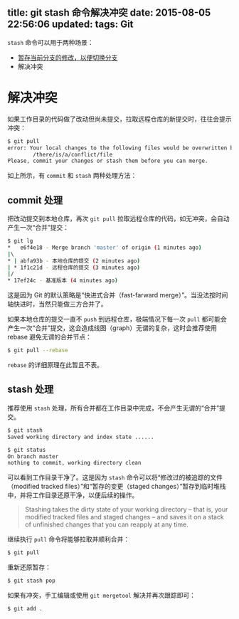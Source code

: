 title: git stash 命令解决冲突
date: 2015-08-05 22:56:06
updated:
tags: Git
---

`stash` 命令可以用于两种场景：

* [暂存当前分支的修改，以便切换分支](http://git-scm.com/book/zh/v1/Git-工具-储藏（Stashing）)
* 解决冲突

# 解决冲突

如果工作目录的代码做了改动但尚未提交，拉取远程仓库的新提交时，往往会提示冲突：

```bash
$ git pull
error: Your local changes to the following files would be overwritten by merge:
        /there/is/a/conflict/file
Please, commit your changes or stash them before you can merge.
```

如上所示，有 `commit` 和 `stash` 两种处理方法：

## commit 处理

把改动提交到本地仓库，再次 `git pull` 拉取远程仓库的代码，如无冲突，会自动产生一次“合并”提交：

```bash
$ git lg
*   e6f4e18 - Merge branch 'master' of origin (1 minutes ago)
|\  
* | abfa93b - 本地仓库的提交 (2 minutes ago)
| * 1f1c21d - 远程仓库的提交 (3 minutes ago)
|/  
* 17ef24c - 基准版本 (4 minutes ago)
```

这是因为 Git 的默认策略是“快进式合并（fast-farward merge）”。当没法按时间轴快进时，当然只能做三方合并了。

如果本地仓库的提交一直不 `push` 到远程仓库，极端情况下每一次 `pull` 都可能会产生一次“合并”提交，这会造成线图（graph）无谓的复杂，这时会推荐使用 rebase 避免无谓的合并节点：

```bash
$ git pull --rebase
```

`rebase` 的详细原理在此暂且不表。

## stash 处理

推荐使用 `stash` 处理，所有合并都在工作目录中完成，不会产生无谓的“合并”提交。

```bash
$ git stash
Saved working directory and index state ......
```

```bash
$ git status
On branch master
nothing to commit, working directory clean
```

可以看到工作目录干净了。这是因为 `stash` 命令可以将“修改过的被追踪的文件（modified tracked files）”和“暂存的变更（staged changes）”暂存到临时堆栈中，并将工作目录还原干净，以便后续的操作。

> Stashing takes the dirty state of your working directory – that is, your modified tracked files and staged changes – and saves it on a stack of unfinished changes that you can reapply at any time.

继续执行 `pull` 命令将能够拉取并顺利合并：

```bash
$ git pull
```

重新还原暂存：

```bash
$ git stash pop
```

如果有冲突，手工编辑或使用 `git mergetool` 解决并再次跟踪即可：

```bash
$ git add .
```